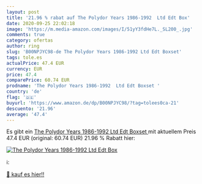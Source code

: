 ```yaml
---
layout: post
title: '21.96 % rabat auf The Polydor Years 1986-1992  Ltd Edt Box'
date: 2020-09-25 22:02:18
image: 'https://m.media-amazon.com/images/I/51yY3fdHe7L._SL200_.jpg'
comments: true
category: ofertas
author: ring
slug: 'B00NPJYC98-de The Polydor Years 1986-1992 Ltd Edt Boxset'
tags: tole.es
actualPrice: 47.4 EUR
currency: EUR
price: 47.4
comparePrice: 60.74 EUR
prodname: 'The Polydor Years 1986-1992  Ltd Edt Boxset '
country: 'de'
flag: '🇩🇪'
buyurl: 'https://www.amazon.de/dp/B00NPJYC98/?tag=tolees0ca-21'
descuento: '21.96'
average: '47.4'
---
```


Es gibt ein [The Polydor Years 1986-1992  Ltd Edt Boxset ](https://www.amazon.de/dp/B00NPJYC98/?tag=tolees0ca-21) mit aktuellem Preis 47.4 EUR (original: 60.74 EUR) 21.96 % Rabatt hier:

[![The Polydor Years 1986-1992  Ltd Edt Box](https://m.media-amazon.com/images/I/51yY3fdHe7L._SL200_.jpg)](https://www.amazon.de/dp/B00NPJYC98/?tag=tolees0ca-21)

ℹ️:


[🛒 kauf es hier!!](https://www.amazon.de/dp/B00NPJYC98/?tag=tolees0ca-21)
